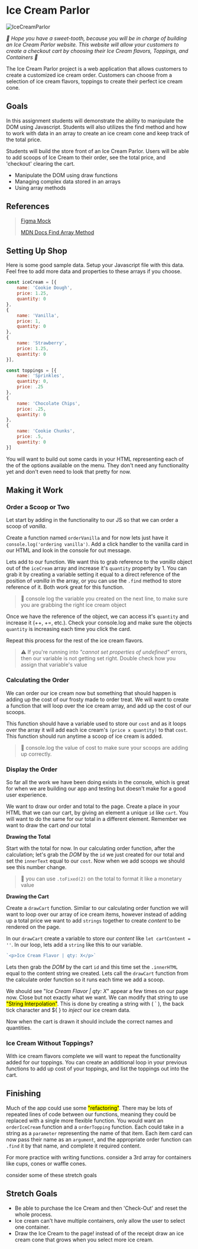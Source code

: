 # Ice Cream Parlor

![IceCreamParlor](https://user-images.githubusercontent.com/102513373/209418532-872e7d84-675f-444f-848a-d0108dcf1f6d.png)

*🍦 Hope you have a sweet-tooth, because you will be in charge of building an Ice Cream Parlor website. This website will allow your customers to create a checkout cart by choosing their Ice Cream flavors, Toppings, and Containers 🍨*

The Ice Cream Parlor project is a web application that allows customers to create a customized ice cream order. Customers can choose from a selection of ice cream flavors, toppings to create their perfect ice cream cone.

## Goals

In this assignment students will demonstrate the ability to manipulate the DOM using Javascript. Students will also utilizes the find method and how to work with data in an array to create an ice cream cone and keep track of the total price.

Students will build the store front of an Ice Cream Parlor. Users will be able to add scoops of Ice Cream to their order, see the total price, and 'checkout' clearing the cart.

- Manipulate the DOM using draw functions
- Managing complex data stored in an arrays
- Using array methods

## References

>  [Figma Mock](https://www.figma.com/proto/gH8IVUFHYyqZYcp1FsfSyo/Ice-Cream-Parlor?node-id=0%3A1)
>
>  [MDN Docs Find Array Method](https://developer.mozilla.org/en-US/docs/Web/JavaScript/Reference/Global_Objects/Array/find)


## **Setting Up Shop** 

Here is some good sample data. Setup your Javascript file with this data. Feel free to add more data and properties to these arrays if you choose.

```js
const iceCream = [{
    name: 'Cookie Dough',
    price: 1.25,
    quantity: 0
}, 
{
    name: 'Vanilla',
    price: 1,
    quantity: 0
}, 
{
    name: 'Strawberry',
    price: 1.25,
    quantity: 0
}],

const toppings = [{
    name: 'Sprinkles',
    quantity: 0,
    price: .25
}, 
{
    name: 'Chocolate Chips',
    price: .25,
    quantity: 0
},
{
    name: 'Cookie Chunks',
    price: .5,
    quantity: 0
}]
```

You will want to build out some cards in your HTML representing each of the of the options available on the menu. They don't need any functionality yet and don't even need to look that pretty for now.

## **Making it Work**

### **Order a Scoop or Two**

Let start by adding in the functionality to our JS so that we can order a scoop of *vanilla*.

Create a function named `orderVanilla` and for now lets just have it `console.log('ordering vanilla')`. Add a click handler to the vanilla card in our HTML and look in the console for out message.

Lets add to our function. We want this to grab reference to the *vanilla* object out of the `iceCream` array and increase it's `quantity` property by 1. You can grab it by creating a variable setting it equal to a direct reference of the position of *vanilla* in the array, or you can use the `.find` method to store reference of it. Both work great for this function.

>🧪 console log the variable you created on the next line, to make sure you are grabbing the right ice cream object

Once we have the reference of the object, we can access it's `quantity` and increase it (++, +=, etc.). Check your console.log and make sure the objects `quantity` is increasing each time you click the card.

Repeat this process for the rest of the ice cream flavors.

>⚠️ If you're running into *"cannot set properties of undefined"* errors, then our variable is not getting set right. Double check how you assign that variable's value


### **Calculating the Order**

We can order our ice cream now but something that should happen is adding up the cost of our frosty made to order treat. We will want to create a function that will loop over the ice cream array, and add up the cost of our scoops.

This function should have a variable used to store our `cost` and as it loops over the array it will add each ice cream's `(price x quantity)` to that `cost`. This function should run anytime a scoop of ice cream is added.
>🧪 console.log the value of cost to make sure your scoops are adding up correctly.

### **Display the Order**

So far all the work we have been doing exists in the console, which is great for when we are building our app and testing but doesn't make for a good user experience. 

We want to draw our order and total to the page. Create a place in your HTML that we can our cart, by giving an element a unique `id` like `cart`. You will want to do the same for our total in a different element. Remember we want to draw the cart *and* our total

**Drawing the Total**

 Start with the total for now. In our calculating order function, after the calculation; let's grab the *DOM* by the `id` we just created for our total and set the `innerText` equal to our `cost`. Now when we add scoops we should see this number change.

>🧩 you can use `.toFixed(2)` on the total to format it like a monetary value


**Drawing the Cart**

Create a `drawCart` function. Similar to our calculating order function we will want to loop over our array of ice cream items, however instead of adding up a total price we want to add `strings` together to create *content* to be rendered on the page.

In our `drawCart` create a variable to store our *content* like `let cartContent = ''`. In our loop, lets add a `string` like this to our variable.
```javascript
`<p>Ice Cream Flavor | qty: X</p>`
```
Lets then grab the *DOM* by the cart `id` and this time set the `.innerHTML` equal to the content string we created. Lets call the `drawCart` function from the calculate order function so it runs each time we add a scoop.

We should see "*Ice Cream Flavor | qty: X*" appear a few times on our page now. Close but not exactly what we want. We can modify that string to use <mark title="the process of evaluating a string containing one or more placeholders, yielding a result in which the placeholders are replaced with their corresponding values">"String Interpolation"</mark>. This is done by creating a string with ( ` ), the back tick character and ${ } to *inject* our ice cream data.

Now when the cart is drawn it should include the correct names and quantities.

### **Ice Cream Without Toppings?**

With ice cream flavors complete we will want to repeat the functionality added for our toppings.  You can create an additional loop in your previous functions to add up cost of your toppings, and list the toppings out into the cart.


## **Finishing**

Much of the app could use some <mark title=" improve operation without altering functionality">"refactoring"</mark>. There may be lots of repeated lines of code between our functions, meaning they could be replaced with a single more flexible function. You would want an `orderIceCream` function and a `orderTopping` function. Each could take in a string as a `parameter` representing the name of that item. Each item card can now pass their name as an `argument`, and the appropriate order function can `.find` it by that name, and complete it required content.

For more practice with writing functions. consider a 3rd array for containers like cups, cones or waffle cones.

consider some of these stretch goals

## Stretch Goals

- Be able to purchase the Ice Cream and then 'Check-Out' and reset the whole process.
- Ice cream can't have multiple containers, only allow the user to select one container.
- Draw the Ice Cream to the page! instead of of the receipt draw an ice cream cone that grows when you select more ice cream. 


